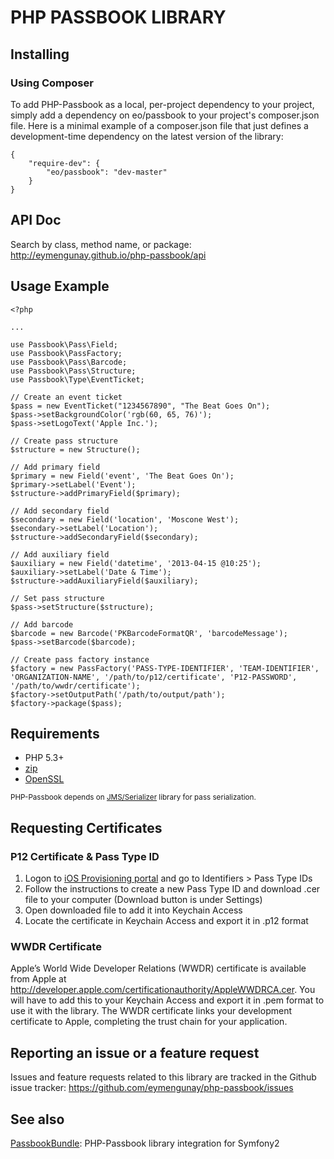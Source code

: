 # PHP PASSBOOK LIBRARY

## Installing

### Using Composer

To add PHP-Passbook as a local, per-project dependency to your project, simply add a dependency on eo/passbook to your project's composer.json file. Here is a minimal example of a composer.json file that just defines a development-time dependency on the latest version of the library:

```
{
    "require-dev": {
        "eo/passbook": "dev-master"
    }
}
```

## API Doc
Search by class, method name, or package: http://eymengunay.github.io/php-passbook/api

## Usage Example

```
<?php

...

use Passbook\Pass\Field;
use Passbook\PassFactory;
use Passbook\Pass\Barcode;
use Passbook\Pass\Structure;
use Passbook\Type\EventTicket;

// Create an event ticket
$pass = new EventTicket("1234567890", "The Beat Goes On");
$pass->setBackgroundColor('rgb(60, 65, 76)');
$pass->setLogoText('Apple Inc.');

// Create pass structure
$structure = new Structure();

// Add primary field
$primary = new Field('event', 'The Beat Goes On');
$primary->setLabel('Event');
$structure->addPrimaryField($primary);

// Add secondary field
$secondary = new Field('location', 'Moscone West');
$secondary->setLabel('Location');
$structure->addSecondaryField($secondary);

// Add auxiliary field
$auxiliary = new Field('datetime', '2013-04-15 @10:25');
$auxiliary->setLabel('Date & Time');
$structure->addAuxiliaryField($auxiliary);

// Set pass structure
$pass->setStructure($structure);

// Add barcode
$barcode = new Barcode('PKBarcodeFormatQR', 'barcodeMessage');
$pass->setBarcode($barcode);

// Create pass factory instance
$factory = new PassFactory('PASS-TYPE-IDENTIFIER', 'TEAM-IDENTIFIER', 'ORGANIZATION-NAME', '/path/to/p12/certificate', 'P12-PASSWORD', '/path/to/wwdr/certificate');
$factory->setOutputPath('/path/to/output/path');
$factory->package($pass);
```

## Requirements
* PHP 5.3+
* [zip](http://php.net/manual/en/book.zip.php)
* [OpenSSL](http://www.php.net/manual/en/book.openssl.php)

<sub>PHP-Passbook depends on [JMS/Serializer](http://jmsyst.com/libs/serializer/master) library for pass serialization.</sub>

## Requesting Certificates

### P12 Certificate & Pass Type ID
1. Logon to [iOS Provisioning portal](https://developer.apple.com/ios/manage/passtypeids/index.action "iOS Provisioning portal") and go to Identifiers > Pass Type IDs
2. Follow the instructions to create a new Pass Type ID and download .cer file to your computer (Download button is under Settings)
3. Open downloaded file to add it into Keychain Access
4. Locate the certificate in Keychain Access and export it in .p12 format

### WWDR Certificate
Apple’s World Wide Developer Relations (WWDR) certificate is available from Apple at <http://developer.apple.com/certificationauthority/AppleWWDRCA.cer>. You will have to add this to your Keychain Access and export it in .pem format to use it with the library. The WWDR certificate links your development certificate to Apple, completing the trust chain for your application.

## Reporting an issue or a feature request
Issues and feature requests related to this library are tracked in the Github issue tracker: https://github.com/eymengunay/php-passbook/issues

## See also
[PassbookBundle](https://github.com/eymengunay/PassbookBundle): PHP-Passbook library integration for Symfony2
